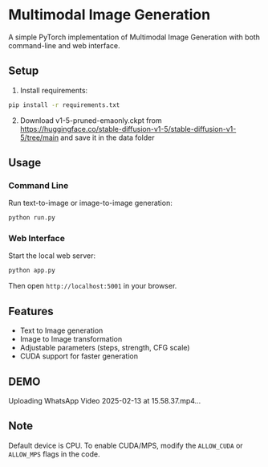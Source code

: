 # Multimodal Image Generation

A simple PyTorch implementation of Multimodal Image Generation with both command-line and web interface.

## Setup

1. Install requirements:
```bash
pip install -r requirements.txt  
```
2. Download v1-5-pruned-emaonly.ckpt from https://huggingface.co/stable-diffusion-v1-5/stable-diffusion-v1-5/tree/main and save it in the data folder


## Usage

### Command Line
Run text-to-image or image-to-image generation:
```bash
python run.py
```

### Web Interface
Start the local web server:
```bash
python app.py
```
Then open `http://localhost:5001` in your browser.

## Features
- Text to Image generation
- Image to Image transformation
- Adjustable parameters (steps, strength, CFG scale)
- CUDA support for faster generation

## DEMO
Uploading WhatsApp Video 2025-02-13 at 15.58.37.mp4…



## Note
Default device is CPU. To enable CUDA/MPS, modify the `ALLOW_CUDA` or `ALLOW_MPS` flags in the code.


